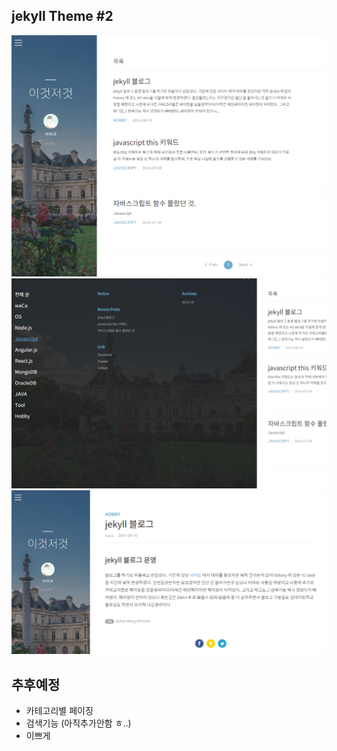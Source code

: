 ## jekyll Theme #2
[![jekyll_blog_image](/images/blog_image_1.png)](http://waca.zz.am/)
[![jekyll_blog_image](/images/blog_image_2.png)](http://waca.zz.am/)
[![jekyll_blog_image](/images/blog_image_3.png)](http://waca.zz.am/)

## 추후예정
- 카테고리별 페이징
- 검색기능 (아직추가안함 ㅎ..)
- 이쁘게
